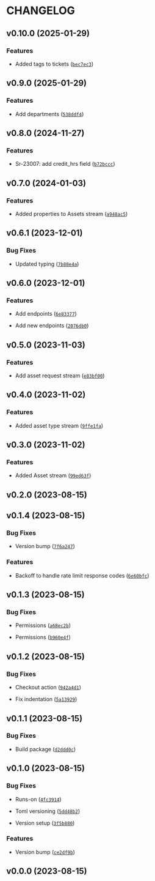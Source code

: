 # CHANGELOG


## v0.10.0 (2025-01-29)

### Features

- Added tags to tickets
  ([`bec7ec3`](https://github.com/Datateer/tap-freshservice/commit/bec7ec3c62ee1f8c8fa39fca47090c031acf7903))


## v0.9.0 (2025-01-29)

### Features

- Add departments
  ([`538ddf4`](https://github.com/Datateer/tap-freshservice/commit/538ddf40f99b249afe39979269c19c4ff873f58f))


## v0.8.0 (2024-11-27)

### Features

- Sr-23007: add credit_hrs field
  ([`b72bccc`](https://github.com/Datateer/tap-freshservice/commit/b72bccc948f73cb3a22d7d9cf17db828ea8d6894))


## v0.7.0 (2024-01-03)

### Features

- Added properties to Assets stream
  ([`a948ac5`](https://github.com/Datateer/tap-freshservice/commit/a948ac5540dcbde2c1e6ddf7eb440b62ce16310c))


## v0.6.1 (2023-12-01)

### Bug Fixes

- Updated typing
  ([`7b88e4a`](https://github.com/Datateer/tap-freshservice/commit/7b88e4aab94b7c61e9c72037e7710e393f7378c5))


## v0.6.0 (2023-12-01)

### Features

- Add endpoints
  ([`6e83377`](https://github.com/Datateer/tap-freshservice/commit/6e833776c8b165b183afb9defdc5523bf33cc9dd))

- Add new endpoints
  ([`2076db0`](https://github.com/Datateer/tap-freshservice/commit/2076db0e7777bf8133ab9e16a69a865cf6aca8eb))


## v0.5.0 (2023-11-03)

### Features

- Add asset request stream
  ([`e83bf00`](https://github.com/Datateer/tap-freshservice/commit/e83bf003f42211cfd39cb6ebeffc17a3204bca34))


## v0.4.0 (2023-11-02)

### Features

- Added asset type stream
  ([`9ffe1fa`](https://github.com/Datateer/tap-freshservice/commit/9ffe1fa89f69a64c8aff5e5cbb002b1106aaa630))


## v0.3.0 (2023-11-02)

### Features

- Added Asset stream
  ([`99ed63f`](https://github.com/Datateer/tap-freshservice/commit/99ed63f3eda4dd99141a5b24936727a9216b2df4))


## v0.2.0 (2023-08-15)


## v0.1.4 (2023-08-15)

### Bug Fixes

- Version bump
  ([`7f6a247`](https://github.com/Datateer/tap-freshservice/commit/7f6a2477e9a412e86c78cad0071546ba403dd2c1))

### Features

- Backoff to handle rate limit response codes
  ([`6e60bfc`](https://github.com/Datateer/tap-freshservice/commit/6e60bfce15a100271c4b82382ee334333778b16b))


## v0.1.3 (2023-08-15)

### Bug Fixes

- Permissions
  ([`a68ec2b`](https://github.com/Datateer/tap-freshservice/commit/a68ec2bfe43ab4892764d9acbeae0c3968f77d1a))

- Permissions
  ([`b960e4f`](https://github.com/Datateer/tap-freshservice/commit/b960e4f2ce8eeb38b118eedd311f6cfca1d8c4b6))


## v0.1.2 (2023-08-15)

### Bug Fixes

- Checkout action
  ([`942a4d1`](https://github.com/Datateer/tap-freshservice/commit/942a4d12767ebaeaab263aeff7b5ec7faf91bebb))

- Fix indentation
  ([`5a13929`](https://github.com/Datateer/tap-freshservice/commit/5a13929ac6118e18d0d711b55f44030c443038ef))


## v0.1.1 (2023-08-15)

### Bug Fixes

- Build package
  ([`d2ddd0c`](https://github.com/Datateer/tap-freshservice/commit/d2ddd0ca36276ad9c45f51b1c37ec92d3b30a5c4))


## v0.1.0 (2023-08-15)

### Bug Fixes

- Runs-on
  ([`4fc3914`](https://github.com/Datateer/tap-freshservice/commit/4fc39142ca0b89edc3e99ac8bc588f1239be424f))

- Toml versioning
  ([`5dd48b2`](https://github.com/Datateer/tap-freshservice/commit/5dd48b20d38018d05597eb8f222bc55b5926634a))

- Version setup
  ([`3f5b880`](https://github.com/Datateer/tap-freshservice/commit/3f5b8801fd4950b93524aafac7c290dbc585f006))

### Features

- Version bump
  ([`ce2df9b`](https://github.com/Datateer/tap-freshservice/commit/ce2df9b807e65e07452e6497f7e16757d5191af9))


## v0.0.0 (2023-08-15)
